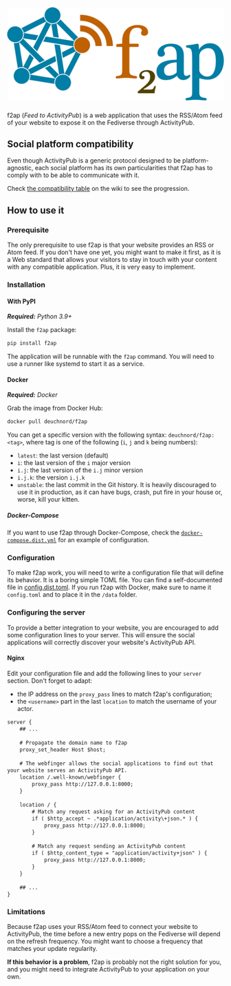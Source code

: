 # ![f2ap](logo.svg)

f2ap (_Feed to ActivityPub_) is a web application that uses the RSS/Atom feed of your website to expose it on the Fediverse
through ActivityPub.

## Social platform compatibility

Even though ActivityPub is a generic protocol designed to be platform-agnostic, each social platform has its own particularities that f2ap has to comply with to be able to communicate with it.

Check [the compatibility table](https://github.com/Deuchnord/f2ap/wiki/Social-platforms-compatibility) on the wiki to see the progression.

## How to use it

### Prerequisite

The only prerequisite to use f2ap is that your website provides an RSS or Atom feed.
If you don't have one yet, you might want to make it first, as it is a Web standard that allows your visitors to stay in touch with your content with any compatible application. Plus, it is very easy to implement. 

### Installation

#### With PyPI

_**Required:** Python 3.9+_

Install the `f2ap` package:

```bash
pip install f2ap
```

The application will be runnable with the `f2ap` command.
You will need to use a runner like systemd to start it as a service.

#### Docker

_**Required:** Docker_

Grab the image from Docker Hub:

```bash
docker pull deuchnord/f2ap
```

You can get a specific version with the following syntax: `deuchnord/f2ap:<tag>`, where tag is one of the following (`i`, `j` and `k` being numbers):
- `latest`: the last version (default)
- `i`: the last version of the `i` major version
- `i.j`: the last version of the `i.j` minor version
- `i.j.k`: the version `i.j.k`
- `unstable`: the last commit in the Git history.
  It is heavily discouraged to use it in production, as it can have bugs, crash, put fire in your house or, worse, kill your kitten.

##### Docker-Compose

If you want to use f2ap through Docker-Compose, check the [`docker-compose.dist.yml`](docker-compose.dist.yml) for an example of configuration.

### Configuration

To make f2ap work, you will need to write a configuration file that will define its behavior.
It is a boring simple TOML file. You can find a self-documented file in [config.dist.toml](config.dist.toml).
If you run f2ap with Docker, make sure to name it `config.toml` and to place it in the `/data` folder.

### Configuring the server

To provide a better integration to your website, you are encouraged to add some configuration lines to your server.
This will ensure the social applications will correctly discover your website's ActivityPub API.

#### Nginx

Edit your configuration file and add the following lines to your `server` section.
Don't forget to adapt:
- the IP address on the `proxy_pass` lines to match f2ap's configuration;
- the `<username>` part in the last `location` to match the username of your actor.

```nginx
server {
    ## ...
    
    # Propagate the domain name to f2ap
    proxy_set_header Host $host;
    
    # The webfinger allows the social applications to find out that your website serves an ActivityPub API.
    location /.well-known/webfinger {
        proxy_pass http://127.0.0.1:8000;
    }
    
    location / {
        # Match any request asking for an ActivityPub content
        if ( $http_accept ~ .*application/activity\+json.* ) {
            proxy_pass http://127.0.0.1:8000;
        }

        # Match any request sending an ActivityPub content
        if ( $http_content_type = "application/activity+json" ) {
            proxy_pass http://127.0.0.1:8000;
        }
    }
    
    ## ... 
}
```

### Limitations

Because f2ap uses your RSS/Atom feed to connect your website to ActivityPub, the time before a new entry pops on the Fediverse will depend on the refresh frequency. You might want to choose a frequency that matches your update regularity.
  
**If this behavior is a problem**, f2ap is probably not the right solution for you, and you might need to integrate ActivityPub to your application on your own.
